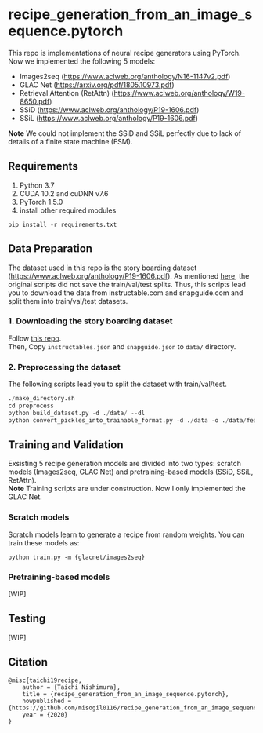 # recipe_generation_from_an_image_sequence.pytorch
This repo is implementations of neural recipe generators using PyTorch.  
Now we implemented the following 5 models:
- Images2seq (https://www.aclweb.org/anthology/N16-1147v2.pdf)
- GLAC Net (https://arxiv.org/pdf/1805.10973.pdf)
- Retrieval Attention (RetAttn) (https://www.aclweb.org/anthology/W19-8650.pdf)
- SSiD (https://www.aclweb.org/anthology/P19-1606.pdf)
- SSiL (https://www.aclweb.org/anthology/P19-1606.pdf)    

**Note** We could not implement the SSiD and SSiL perfectly due to lack of details of a finite state machine (FSM).

## Requirements
1. Python 3.7
2. CUDA 10.2 and cuDNN v7.6
3. PyTorch 1.5.0
4. install other required modules  
```
pip install -r requirements.txt
```

## Data Preparation
The dataset used in this repo is the story boarding dataset (https://www.aclweb.org/anthology/P19-1606.pdf).
As mentioned [here](https://github.com/khyathiraghavi/storyboarding_data/issues/3), the original scripts did not save the train/val/test splits. Thus, this scripts lead you to download the data from instructable.com and snapguide.com and split them into train/val/test datasets.

### 1. Downloading the story boarding dataset
Follow [this repo](https://github.com/misogil0116/story_boarding_data).  
Then, Copy `instructables.json` and `snapguide.json` to `data/` directory.

### 2. Preprocessing the dataset
The following scripts lead you to split the dataset with train/val/test.
```python
./make_directory.sh
cd preprocess
python build_dataset.py -d ./data/ --dl
python convert_pickles_into_trainable_format.py -d ./data -o ./data/features/
```

## Training and Validation
Exsisting 5 recipe generation models are divided into two types: scratch models (Images2seq, GLAC Net) and pretraining-based models (SSiD, SSiL, RetAttn).  
**Note** Training scripts are under construction. Now I only implemented the GLAC Net.

### Scratch models
Scratch models learn to generate a recipe from random weights. You can train these models as:
```
python train.py -m {glacnet/images2seq}
```

### Pretraining-based models
[WIP]

## Testing
[WIP]

## Citation
```
@misc{taichi19recipe,
    author = {Taichi Nishimura},
    title = {recipe_generation_from_an_image_sequence.pytorch},
    howpublished = {https://github.com/misogil0116/recipe_generation_from_an_image_sequence.pytorch},
    year = {2020}
}
```
